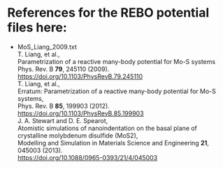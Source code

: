 # References for the REBO potential files here:

* MoS_Liang_2009.txt \
T. Liang, et al., \
Parametrization of a reactive many-body potential for Mo-S systems \
Phys. Rev. B **79**, 245110 (2009). \
https://doi.org/10.1103/PhysRevB.79.245110 \
T. Liang, et al., \
Erratum: Parametrization of a reactive many-body potential for Mo-S systems, \
Phys. Rev. B **85**, 199903 (2012). \
https://doi.org/10.1103/PhysRevB.85.199903 \
J. A. Stewart and D. E. Spearot, \
Atomistic simulations of nanoindentation on the basal plane of crystalline molybdenum disulfide (MoS2), \
Modelling and Simulation in Materials Science and Engineering **21**, 045003 (2013). \
https://doi.org/10.1088/0965-0393/21/4/045003
